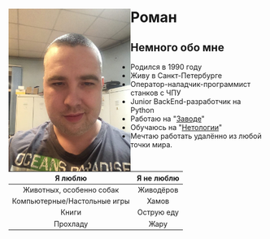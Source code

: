 # Роман <a href="url"><img src="https://raw.githubusercontent.com/Icetier/Page/main/Img/itsme.jpg" align="left" height="320" width="240" ></a>

## Немного обо мне
 * Родился в 1990 году
 * Живу в Санкт-Петербурге
 * Оператор-наладчик-программист станков с ЧПУ
 * Junior BackEnd-разработчик на Python
 * Работаю на "[Заводе](http://radioavionica.ru)"
 * Обучаюсь на "[Нетологии](https://netology.ru)"
 * Мечтаю работать удалённо из любой точки мира.

| Я люблю | Я не люблю |
| :---: | :---: |
| Животных, особенно собак |Живодёров |
| Компьютерные/Настольные игры |Хамов |
| Книги |Острую еду |
| Прохладу |Жару |
